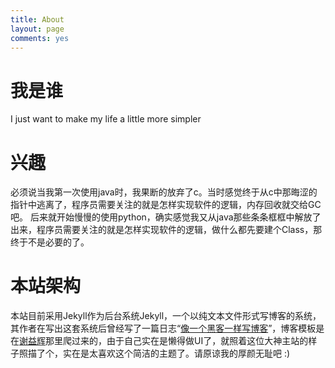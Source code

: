 ```yaml
---
title: About
layout: page
comments: yes
---
```


# 我是谁

I just want to make my life a little more simpler

# 兴趣
必须说当我第一次使用java时，我果断的放弃了c。当时感觉终于从c中那晦涩的指针中逃离了，程序员需要关注的就是怎样实现软件的逻辑，内存回收就交给GC吧。
后来就开始慢慢的使用python，确实感觉我又从java那些条条框框中解放了出来，程序员需要关注的就是怎样实现软件的逻辑，做什么都先要建个Class，那终于不是必要的了。


# 本站架构

本站目前采用Jekyll作为后台系统Jekyll，一个以纯文本文件形式写博客的系统，其作者在写出这套系统后曾经写了一篇日志“[像一个黑客一样写博客](http://tom.preston-werner.com/2008/11/17/blogging-like-a-hacker.html)”，博客模板是在[谢益辉](http://yihui.name)那里爬过来的，由于自己实在是懒得做UI了，就照着这位大神主站的样子照描了个，实在是太喜欢这个简洁的主题了。请原谅我的厚颜无耻吧 :)


